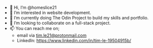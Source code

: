 - 👋 Hi, I’m @homeslice21
- 👀 I’m interested in website development.
- 🌱 I’m currently doing The Odin Project to build my skills and portfolio.
- 💞️ I’m looking to collaborate on a full-stack project.
- 📫 You can reach me on; 
  - email via tim.le21@protonmail.com
  - LinkedIn: https://www.linkedin.com/in/tim-le-19504915b/

<!---
homeslice21/homeslice21 is a ✨ special ✨ repository because its `README.md` (this file) appears on your GitHub profile.
You can click the Preview link to take a look at your changes.
--->
